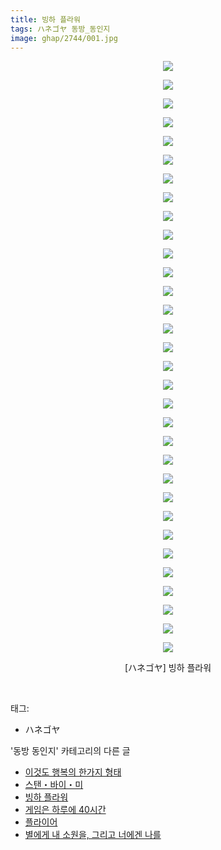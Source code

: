 ```yaml
---
title: 빙하 플라워
tags: ハネゴヤ 동방_동인지
image: ghap/2744/001.jpg
---
```

<div class="article">
<p style="text-align: center; clear: none; float: none;"><img src="{{ site.nasurl }}/ghap/2744/001.jpg"/></p>
<p style="text-align: center; clear: none; float: none;"><img src="{{ site.nasurl }}/ghap/2744/002.jpg"/></p>
<p style="text-align: center; clear: none; float: none;"><img src="{{ site.nasurl }}/ghap/2744/003.jpg"/></p>
<p style="text-align: center; clear: none; float: none;"><img src="{{ site.nasurl }}/ghap/2744/004.jpg"/></p>
<p style="text-align: center; clear: none; float: none;"><img src="{{ site.nasurl }}/ghap/2744/005.jpg"/></p>
<p style="text-align: center; clear: none; float: none;"><img src="{{ site.nasurl }}/ghap/2744/006.jpg"/></p>
<p style="text-align: center; clear: none; float: none;"><img src="{{ site.nasurl }}/ghap/2744/007.jpg"/></p>
<p style="text-align: center; clear: none; float: none;"><img src="{{ site.nasurl }}/ghap/2744/008.jpg"/></p>
<p style="text-align: center; clear: none; float: none;"><img src="{{ site.nasurl }}/ghap/2744/009.jpg"/></p>
<p style="text-align: center; clear: none; float: none;"><img src="{{ site.nasurl }}/ghap/2744/010.jpg"/></p>
<p style="text-align: center; clear: none; float: none;"><img src="{{ site.nasurl }}/ghap/2744/011.jpg"/></p>
<p style="text-align: center; clear: none; float: none;"><img src="{{ site.nasurl }}/ghap/2744/012.jpg"/></p>
<p style="text-align: center; clear: none; float: none;"><img src="{{ site.nasurl }}/ghap/2744/013.jpg"/></p>
<p style="text-align: center; clear: none; float: none;"><img src="{{ site.nasurl }}/ghap/2744/014.jpg"/></p>
<p style="text-align: center; clear: none; float: none;"><img src="{{ site.nasurl }}/ghap/2744/015.jpg"/></p>
<p style="text-align: center; clear: none; float: none;"><img src="{{ site.nasurl }}/ghap/2744/016.jpg"/></p>
<p style="text-align: center; clear: none; float: none;"><img src="{{ site.nasurl }}/ghap/2744/017.jpg"/></p>
<p style="text-align: center; clear: none; float: none;"><img src="{{ site.nasurl }}/ghap/2744/018.jpg"/></p>
<p style="text-align: center; clear: none; float: none;"><img src="{{ site.nasurl }}/ghap/2744/019.jpg"/></p>
<p style="text-align: center; clear: none; float: none;"><img src="{{ site.nasurl }}/ghap/2744/020.jpg"/></p>
<p style="text-align: center; clear: none; float: none;"><img src="{{ site.nasurl }}/ghap/2744/021.jpg"/></p>
<p style="text-align: center; clear: none; float: none;"><img src="{{ site.nasurl }}/ghap/2744/022.jpg"/></p>
<p style="text-align: center; clear: none; float: none;"><img src="{{ site.nasurl }}/ghap/2744/023.jpg"/></p>
<p style="text-align: center; clear: none; float: none;"><img src="{{ site.nasurl }}/ghap/2744/024.jpg"/></p>
<p style="text-align: center; clear: none; float: none;"><img src="{{ site.nasurl }}/ghap/2744/025.jpg"/></p>
<p style="text-align: center; clear: none; float: none;"><img src="{{ site.nasurl }}/ghap/2744/026.jpg"/></p>
<p style="text-align: center; clear: none; float: none;"><img src="{{ site.nasurl }}/ghap/2744/027.jpg"/></p>
<p style="text-align: center; clear: none; float: none;"><img src="{{ site.nasurl }}/ghap/2744/028.jpg"/></p>
<p style="text-align: center; clear: none; float: none;"><img src="{{ site.nasurl }}/ghap/2744/029.jpg"/></p>
<p style="text-align: center; clear: none; float: none;"><img src="{{ site.nasurl }}/ghap/2744/030.jpg"/></p>
<p style="text-align: center; clear: none; float: none;"><img src="{{ site.nasurl }}/ghap/2744/031.jpg"/></p>
<p style="text-align: center; clear: none; float: none;"><img src="{{ site.nasurl }}/ghap/2744/032.jpg"/></p>
<p style="text-align: center; clear: none; float: none;">[ハネゴヤ] 빙하 플라워</p>
<p><br/></p>
</div><div class="tagTrail">
<p>태그: </p>
<ul>
<li>ハネゴヤ</li>
</ul>
</div><div class="another">
<p>'동방 동인지' 카테고리의 다른 글</p>
<ul>
<li><a href="/2016-11-25-ghap_2746">이것도 행복의 한가지 형태</a></li>
<li><a href="/2016-11-25-ghap_2745">스탠・바이・미</a></li>
<li><a href="/2016-11-25-ghap_2744">빙하 플라워</a></li>
<li><a href="/2016-11-25-ghap_2743">게임은 하루에 40시간</a></li>
<li><a href="/2016-11-25-ghap_2742">플라이어</a></li>
<li><a href="/2016-11-25-ghap_2741">별에게 내 소원을, 그리고 너에겐 나를</a></li>
</ul>
</div><div class="cb_module cb_fluid">
<div class="cb_wrt cb_profile">
</div><!-- commentList close -->
</div>